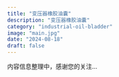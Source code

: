 ```yaml
---
title: "变压器橡胶油囊"
description: "变压器橡胶油囊"
category: "industrial-oil-bladder"
image: "main.jpg"
date: "2024-08-18"
draft: false
---
```


内容信息整理中，感谢您的关注...